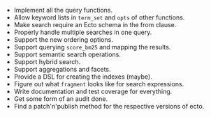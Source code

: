 * Implement all the query functions.
* Allow keyword lists in `term_set` and `opts` of other functions.
* Make search require an Ecto schema in the from clause.
* Properly handle multiple searches in one query.
* Support the new ordering options.
* Support querying `score_bm25` and mapping the results.
* Support semantic search operations.
* Support hybrid search.
* Support aggregations and facets.
* Provide a DSL for creating the indexes (maybe).
* Figure out what `fragment` looks like for search expressions.
* Write documentation and test coverage for everything.
* Get some form of an audit done.
* Find a patch'n'publish method for the respective versions of ecto.
